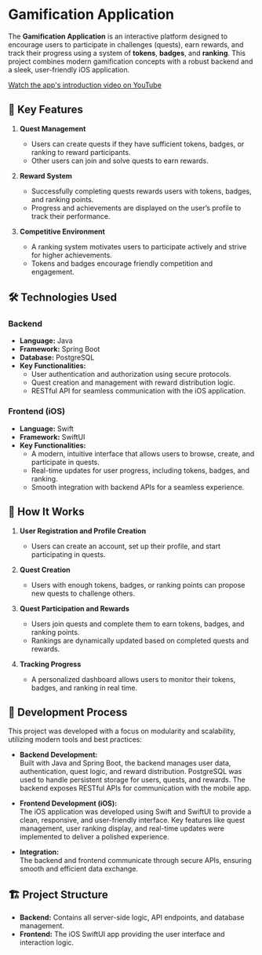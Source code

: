 # Gamification Application

The **Gamification Application** is an interactive platform designed to encourage users to participate in challenges (quests), earn rewards, and track their progress using a 
system of **tokens**, **badges**, and **ranking**. This project combines modern gamification concepts with a robust backend and a sleek, user-friendly iOS application.

[Watch the app's introduction video on YouTube](https://youtu.be/iXLwqTdJVKk)

## 🎯 Key Features

1. **Quest Management**
   - Users can create quests if they have sufficient tokens, badges, or ranking to reward participants.
   - Other users can join and solve quests to earn rewards.

2. **Reward System**
   - Successfully completing quests rewards users with tokens, badges, and ranking points.
   - Progress and achievements are displayed on the user’s profile to track their performance.

3. **Competitive Environment**
   - A ranking system motivates users to participate actively and strive for higher achievements.
   - Tokens and badges encourage friendly competition and engagement.

## 🛠️ Technologies Used

### Backend
- **Language:** Java  
- **Framework:** Spring Boot  
- **Database:** PostgreSQL  
- **Key Functionalities:**
  - User authentication and authorization using secure protocols.
  - Quest creation and management with reward distribution logic.
  - RESTful API for seamless communication with the iOS application.

### Frontend (iOS)
- **Language:** Swift  
- **Framework:** SwiftUI  
- **Key Functionalities:**
  - A modern, intuitive interface that allows users to browse, create, and participate in quests.
  - Real-time updates for user progress, including tokens, badges, and ranking.
  - Smooth integration with backend APIs for a seamless experience.

## 🔨 How It Works

1. **User Registration and Profile Creation**  
   - Users can create an account, set up their profile, and start participating in quests.

2. **Quest Creation**  
   - Users with enough tokens, badges, or ranking points can propose new quests to challenge others.

3. **Quest Participation and Rewards**  
   - Users join quests and complete them to earn tokens, badges, and ranking points.  
   - Rankings are dynamically updated based on completed quests and rewards.

4. **Tracking Progress**  
   - A personalized dashboard allows users to monitor their tokens, badges, and ranking in real time.

## 🚀 Development Process

This project was developed with a focus on modularity and scalability, utilizing modern tools and best practices:

- **Backend Development:**  
  Built with Java and Spring Boot, the backend manages user data, authentication, quest logic, and reward distribution.
  PostgreSQL was used to handle persistent storage for users, quests, and rewards. The backend exposes RESTful APIs for communication with the mobile app.

- **Frontend Development (iOS):**  
  The iOS application was developed using Swift and SwiftUI to provide a clean, responsive, and user-friendly interface.
  Key features like quest management, user ranking display, and real-time updates were implemented to deliver a polished experience.

- **Integration:**  
  The backend and frontend communicate through secure APIs, ensuring smooth and efficient data exchange.

## 🏗️ Project Structure

- **Backend:** Contains all server-side logic, API endpoints, and database management.  
- **Frontend:** The iOS SwiftUI app providing the user interface and interaction logic.  
